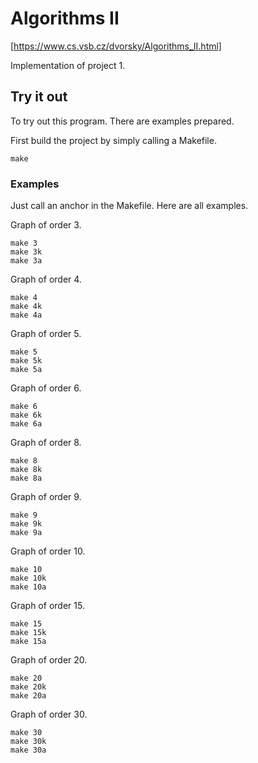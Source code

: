 # Algorithms II

[https://www.cs.vsb.cz/dvorsky/Algorithms_II.html]

Implementation of project 1.

## Try it out

To try out this program.
There are examples prepared.

First build the project by simply calling a Makefile.
```
make
```

### Examples

Just call an anchor in the Makefile.
Here are all examples.

Graph of order 3.
```
make 3
make 3k
make 3a
```

Graph of order 4.
```
make 4
make 4k
make 4a
```

Graph of order 5.
```
make 5
make 5k
make 5a
```

Graph of order 6.
```
make 6
make 6k
make 6a
```

Graph of order 8.
```
make 8
make 8k
make 8a
```

Graph of order 9.
```
make 9
make 9k
make 9a
```

Graph of order 10.
```
make 10
make 10k
make 10a
```

Graph of order 15.
```
make 15
make 15k
make 15a
```

Graph of order 20.
```
make 20
make 20k
make 20a
```


Graph of order 30.
```
make 30
make 30k
make 30a
```
